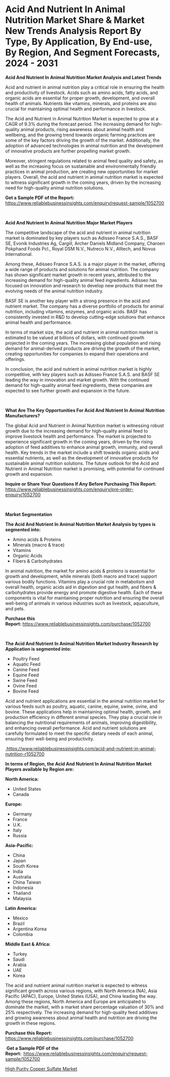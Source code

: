 <p><h1>Acid And Nutrient In Animal Nutrition Market Share & Market New Trends Analysis Report By Type, By Application, By End-use, By Region, And Segment Forecasts, 2024 - 2031</h1></p><p><strong>Acid And Nutrient In Animal Nutrition Market Analysis and Latest Trends</strong></p>
<p><p>Acid and nutrient in animal nutrition play a critical role in ensuring the health and productivity of livestock. Acids such as amino acids, fatty acids, and organic acids are essential for proper growth, development, and overall health of animals. Nutrients like vitamins, minerals, and proteins are also crucial for maintaining optimal health and performance in livestock.</p><p>The Acid and Nutrient in Animal Nutrition Market is expected to grow at a CAGR of 9.3% during the forecast period. The increasing demand for high-quality animal products, rising awareness about animal health and wellbeing, and the growing trend towards organic farming practices are some of the key factors driving the growth of the market. Additionally, the adoption of advanced technologies in animal nutrition and the development of innovative products are further propelling market growth.</p><p>Moreover, stringent regulations related to animal feed quality and safety, as well as the increasing focus on sustainable and environmentally friendly practices in animal production, are creating new opportunities for market players. Overall, the acid and nutrient in animal nutrition market is expected to witness significant growth in the coming years, driven by the increasing need for high-quality animal nutrition solutions.</p></p>
<p><strong>Get a Sample PDF of the Report:&nbsp;</strong> <a href="https://www.reliablebusinessinsights.com/enquiry/request-sample/1052700">https://www.reliablebusinessinsights.com/enquiry/request-sample/1052700</a></p>
<p>&nbsp;</p>
<p><strong>Acid And Nutrient In Animal Nutrition Major Market Players</strong></p>
<p><p>The competitive landscape of the acid and nutrient in animal nutrition market is dominated by key players such as Adisseo France S.A.S., BASF SE, Evonik Industries Ag, Cargill, Archer Daniels Midland Company, Charoen Pokphand Foods Pcl., Royal DSM N.V., Nutreco N.V., Alltech, and Novus International.</p><p>Among these, Adisseo France S.A.S. is a major player in the market, offering a wide range of products and solutions for animal nutrition. The company has shown significant market growth in recent years, attributed to the increasing demand for high-quality animal feed ingredients. Adisseo has focused on innovation and research to develop new products that meet the evolving needs of the animal nutrition industry.</p><p>BASF SE is another key player with a strong presence in the acid and nutrient market. The company has a diverse portfolio of products for animal nutrition, including vitamins, enzymes, and organic acids. BASF has consistently invested in R&D to develop cutting-edge solutions that enhance animal health and performance.</p><p>In terms of market size, the acid and nutrient in animal nutrition market is estimated to be valued at billions of dollars, with continued growth projected in the coming years. The increasing global population and rising demand for animal-derived products are driving the growth of the market, creating opportunities for companies to expand their operations and offerings.</p><p>In conclusion, the acid and nutrient in animal nutrition market is highly competitive, with key players such as Adisseo France S.A.S. and BASF SE leading the way in innovation and market growth. With the continued demand for high-quality animal feed ingredients, these companies are expected to see further growth and expansion in the future.</p></p>
<p>&nbsp;</p>
<p><strong>What Are The Key Opportunities For Acid And Nutrient In Animal Nutrition Manufacturers?</strong></p>
<p><p>The global Acid and Nutrient in Animal Nutrition market is witnessing robust growth due to the increasing demand for high-quality animal feed to improve livestock health and performance. The market is projected to experience significant growth in the coming years, driven by the rising adoption of feed additives to enhance animal growth, immunity, and overall health. Key trends in the market include a shift towards organic acids and essential nutrients, as well as the development of innovative products for sustainable animal nutrition solutions. The future outlook for the Acid and Nutrient in Animal Nutrition market is promising, with potential for continued growth and expansion.</p></p>
<p><strong>Inquire or Share Your Questions If Any Before Purchasing This Report:</strong> <a href="https://www.reliablebusinessinsights.com/enquiry/pre-order-enquiry/1052700">https://www.reliablebusinessinsights.com/enquiry/pre-order-enquiry/1052700</a></p>
<p>&nbsp;</p>
<p><strong>Market Segmentation</strong></p>
<p><strong>The Acid And Nutrient In Animal Nutrition Market Analysis by types is segmented into:</strong></p>
<p><ul><li>Amino acids & Proteins</li><li>Minerals (macro & trace)</li><li>Vitamins</li><li>Organic Acids</li><li>Fibers & Carbohydrates</li></ul></p>
<p><p>In animal nutrition, the market for amino acids & proteins is essential for growth and development, while minerals (both macro and trace) support various bodily functions. Vitamins play a crucial role in metabolism and overall health, organic acids aid in digestion and gut health, and fibers & carbohydrates provide energy and promote digestive health. Each of these components is vital for maintaining proper nutrition and ensuring the overall well-being of animals in various industries such as livestock, aquaculture, and pets.</p></p>
<p><strong>Purchase this Report:&nbsp;</strong><a href="https://www.reliablebusinessinsights.com/purchase/1052700">https://www.reliablebusinessinsights.com/purchase/1052700</a></p>
<p>&nbsp;</p>
<p><strong>The Acid And Nutrient In Animal Nutrition Market Industry Research by Application is segmented into:</strong></p>
<p><ul><li>Poultry Feed</li><li>Aquatic Feed</li><li>Canine Feed</li><li>Equine Feed</li><li>Swine Feed</li><li>Ovine Feed</li><li>Bovine Feed</li></ul></p>
<p><p>Acid and nutrient applications are essential in the animal nutrition market for various feeds such as poultry, aquatic, canine, equine, swine, ovine, and bovine. These applications help in maintaining optimal health, growth, and production efficiency in different animal species. They play a crucial role in balancing the nutritional requirements of animals, improving digestibility, and enhancing overall performance. Acid and nutrient solutions are carefully formulated to meet the specific dietary needs of each animal, ensuring their well-being and productivity.</p></p>
<p><a href="https://www.reliablebusinessinsights.com/acid-and-nutrient-in-animal-nutrition-r1052700">&nbsp;https://www.reliablebusinessinsights.com/acid-and-nutrient-in-animal-nutrition-r1052700</a></p>
<p><strong>In terms of Region, the Acid And Nutrient In Animal Nutrition Market Players available by Region are:</strong></p>
<p>
    <p> <strong> North America: </strong>
        <ul>
            <li>United States</li>
            <li>Canada</li>
        </ul>
        </p> 
    <p> <strong> Europe: </strong>
        <ul>
            <li>Germany</li>
            <li>France</li>
            <li>U.K.</li>
            <li>Italy</li>
            <li>Russia</li>
        </ul>
        </p> 
    <p> <strong> Asia-Pacific: </strong>
        <ul>
            <li>China</li>
            <li>Japan</li>
            <li>South Korea</li>
            <li>India</li>
            <li>Australia</li>
            <li>China Taiwan</li>
            <li>Indonesia</li>
            <li>Thailand</li>
            <li>Malaysia</li>
        </ul>
        </p> 
    <p> <strong> Latin America: </strong>
        <ul>
            <li>Mexico</li>
            <li>Brazil</li>
            <li>Argentina Korea</li>
            <li>Colombia</li>
        </ul>
        </p> 
    <p> <strong> Middle East & Africa: </strong>
        <ul>
            <li>Turkey</li>
            <li>Saudi</li>
            <li>Arabia</li>
            <li>UAE</li>
            <li>Korea</li>
        </ul>
    </p>
    </p>
<p><p>The acid and nutrient animal nutrition market is expected to witness significant growth across various regions, with North America (NA), Asia Pacific (APAC), Europe, United States (USA), and China leading the way. Among these regions, North America and Europe are anticipated to dominate the market, with a market share percentage valuation of 30% and 25% respectively. The increasing demand for high-quality feed additives and growing awareness about animal health and nutrition are driving the growth in these regions.</p></p>
<p><strong>Purchase this Report: </strong><a href="https://www.reliablebusinessinsights.com/purchase/1052700">https://www.reliablebusinessinsights.com/purchase/1052700</a></p>
<p>&nbsp;<strong>Get a Sample PDF of the Report:&nbsp;&nbsp;</strong><a href="https://www.reliablebusinessinsights.com/enquiry/request-sample/1052700">https://www.reliablebusinessinsights.com/enquiry/request-sample/1052700</a></p>
<p><strong></strong></p>
<p><p><a href="https://github.com/adriannay56456/Market-Research-Report-List-1/blob/main/high-purity-copper-sulfate-market.md">High Purity Copper Sulfate Market</a></p></p>